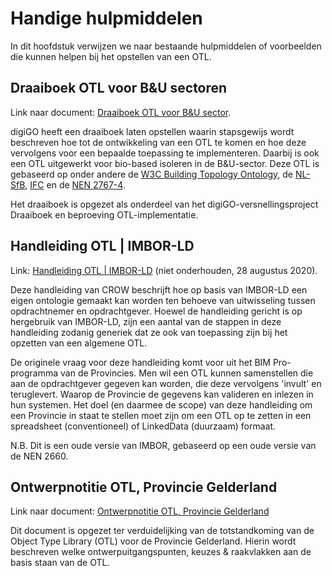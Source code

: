 # Handige hulpmiddelen

In dit hoofdstuk verwijzen we naar bestaande hulpmiddelen of voorbeelden die kunnen helpen bij het opstellen van een OTL. 

## Draaiboek OTL voor B&U sectoren

Link naar document: <a href="docs/Draaiboek ontwikkeling en beproeving OTL 1.0.pdf" download>Draaiboek OTL voor B&U sector</a>.

digiGO heeft een draaiboek laten opstellen waarin stapsgewijs wordt beschreven hoe tot de ontwikkeling van een OTL te komen en hoe deze vervolgens voor een bepaalde toepassing te implementeren. Daarbij is ook een OTL uitgewerkt voor bio-based isoleren in de B&U-sector. Deze OTL is gebaseerd op onder andere de <a href="https://w3c-lbd-cg.github.io/bot/">W3C Building Topology Ontology</a>, de <a href="https://ketenstandaard.nl/nl-sfb-facts/viewer/">NL-SfB</a>, <a href="https://technical.buildingsmart.org/standards/ifc/">IFC</a> en de <a href="https://www.nen.nl/normcommissie-conditiemeting">NEN 2767-4</a>.

Het draaiboek is opgezet als onderdeel van het digiGO-versnellingsproject Draaiboek en beproeving OTL-implementatie.

## Handleiding OTL | IMBOR-LD

Link: <a href="https://docs.crow.nl/imbor/handleiding-otl/">Handleiding OTL | IMBOR-LD</a> (niet onderhouden, 28 augustus 2020).

Deze handleiding van CROW beschrijft hoe op basis van IMBOR-LD een eigen ontologie gemaakt kan worden ten behoeve van uitwisseling tussen opdrachtnemer en opdrachtgever. Hoewel de handleiding gericht is op hergebruik van IMBOR-LD, zijn een aantal van de stappen in deze handleiding zodanig generiek dat ze ook van toepassing zijn bij het opzetten van een algemene OTL.

De originele vraag voor deze handleiding komt voor uit het BIM Pro-programma van de Provincies. Men wil een OTL kunnen samenstellen die aan de opdrachtgever gegeven kan worden, die deze vervolgens 'invult' en teruglevert. Waarop de Provincie de gegevens kan valideren en inlezen in hun systemen. Het doel (en daarmee de scope) van deze handleiding om een Provincie in staat te stellen moet zijn om een OTL op te zetten in een spreadsheet (conventioneel) of LinkedData (duurzaam) formaat.

N.B. Dit is een oude versie van IMBOR, gebaseerd op een oude versie van de NEN 2660.

## Ontwerpnotitie OTL, Provincie Gelderland

Link naar document: <a href="docs/Ontwerpnotitie OTL-1.10_20230303-geredigeerd.pdf" download>Ontwerpnotitie OTL, Provincie Gelderland</a>

Dit document is opgezet ter verduidelijking van de totstandkoming van de Object Type Library (OTL) voor de Provincie Gelderland. Hierin wordt beschreven welke ontwerpuitgangspunten, keuzes & raakvlakken aan de basis staan van de OTL.